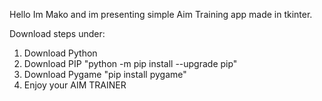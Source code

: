 Hello Im Mako and im presenting simple Aim Training app made in tkinter.

Download steps under:

1. Download Python
2. Download PIP  "python -m pip install --upgrade pip"
3. Download Pygame  "pip install pygame"
4. Enjoy your AIM TRAINER
